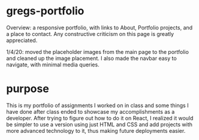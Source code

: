 # gregs-portfolio

Overview: a responsive portfolio, with links to About, Portfolio projects, and a place to contact. Any constructive criticism on this page is greatly appreciated.

1/4/20: moved the placeholder images from the main page to the portfolio and cleaned up the image placement. I also made the navbar easy to navigate, with minimal media queries.

# purpose
This is my portfolio of assignments I worked on in class and some things I have done after class ended to showcase my accomplishments as a developer. After trying to figure out how to do it on React, I realized it would be simpler to use a version using just HTML and CSS and add projects with more advanced technology to it, thus making future deployments easier.


